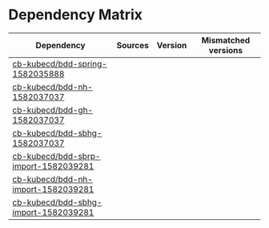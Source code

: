 # Dependency Matrix

Dependency | Sources | Version | Mismatched versions
---------- | ------- | ------- | -------------------
[cb-kubecd/bdd-spring-1582035888](https://github.com/cb-kubecd/bdd-spring-1582035888.git) |  | []() | 
[cb-kubecd/bdd-nh-1582037037](https://github.com/cb-kubecd/bdd-nh-1582037037.git) |  | []() | 
[cb-kubecd/bdd-gh-1582037037](https://github.com/cb-kubecd/bdd-gh-1582037037.git) |  | []() | 
[cb-kubecd/bdd-sbhg-1582037037](https://github.com/cb-kubecd/bdd-sbhg-1582037037.git) |  | []() | 
[cb-kubecd/bdd-sbrp-import-1582039281](https://github.com/cb-kubecd/bdd-sbrp-import-1582039281.git) |  | []() | 
[cb-kubecd/bdd-nh-import-1582039281](https://github.com/cb-kubecd/bdd-nh-import-1582039281.git) |  | []() | 
[cb-kubecd/bdd-sbhg-import-1582039281](https://github.com/cb-kubecd/bdd-sbhg-import-1582039281.git) |  | []() | 
